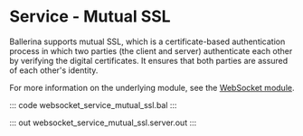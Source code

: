 # Service - Mutual SSL

Ballerina supports mutual SSL, which is a certificate-based authentication
process in which two parties (the client and server) authenticate each other by
verifying the digital certificates. It ensures that both parties are assured
of each other's identity.

For more information on the underlying module, 
see the [WebSocket module](https://docs.central.ballerina.io/ballerina/websocket/latest/).

::: code websocket_service_mutual_ssl.bal :::

::: out websocket_service_mutual_ssl.server.out :::